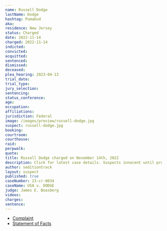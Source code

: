 ```yaml
---
name: Russell Dodge
lastName: Dodge
hashtag: Pumabud
aka:
residence: New Jersey
status: Charged
date: 2022-11-14
charged: 2022-11-14
indicted:
convicted:
acquitted:
sentenced:
dismissed:
deceased:
plea_hearing: 2023-04-13
trial_date:
trial_type:
jury_selection:
sentencing:
status_conference:
age:
occupation:
affiliations:
jurisdiction: Federal
image: /images/preview/russell-dodge.jpg
suspect: russell-dodge.jpg
booking:
courtroom:
courthouse:
raid:
perpwalk:
quote:
title: Russell Dodge charged on November 14th, 2022
description: Click for latest case details. Suspects innocent until proven guilty.
author: seditiontrack
layout: suspect
published: true
caseNumber: 23-cr-0034
caseName: USA v. DODGE
judge: James E. Boasberg
videos:
charges:
sentence:
---
```

- [Complaint](https://www.justice.gov/usao-dc/case-multi-defendant/file/1551996/download)
- [Statement of Facts](https://www.justice.gov/usao-dc/case-multi-defendant/file/1552001/download)
